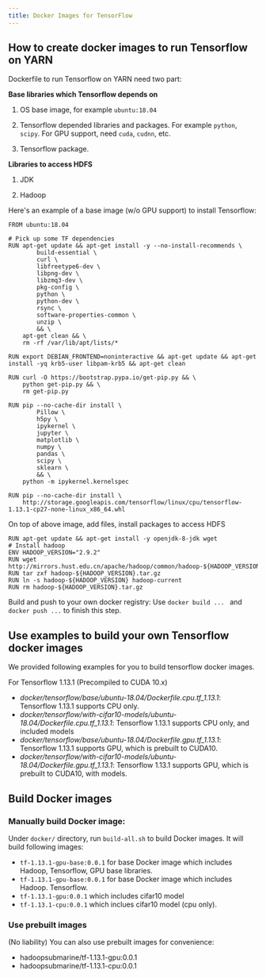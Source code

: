 ```yaml
---
title: Docker Images for TensorFlow
---
```


<!--
   Licensed to the Apache Software Foundation (ASF) under one or more
   contributor license agreements.  See the NOTICE file distributed with
   this work for additional information regarding copyright ownership.
   The ASF licenses this file to You under the Apache License, Version 2.0
   (the "License"); you may not use this file except in compliance with
   the License.  You may obtain a copy of the License at
   http://www.apache.org/licenses/LICENSE-2.0
   Unless required by applicable law or agreed to in writing, software
   distributed under the License is distributed on an "AS IS" BASIS,
   WITHOUT WARRANTIES OR CONDITIONS OF ANY KIND, either express or implied.
   See the License for the specific language governing permissions and
   limitations under the License.
-->

## How to create docker images to run Tensorflow on YARN

Dockerfile to run Tensorflow on YARN need two part:

**Base libraries which Tensorflow depends on**

1) OS base image, for example ```ubuntu:18.04```

2) Tensorflow depended libraries and packages. For example ```python```, ```scipy```. For GPU support, need ```cuda```, ```cudnn```, etc.

3) Tensorflow package.

**Libraries to access HDFS**

1) JDK

2) Hadoop

Here's an example of a base image (w/o GPU support) to install Tensorflow:
```shell
FROM ubuntu:18.04

# Pick up some TF dependencies
RUN apt-get update && apt-get install -y --no-install-recommends \
        build-essential \
        curl \
        libfreetype6-dev \
        libpng-dev \
        libzmq3-dev \
        pkg-config \
        python \
        python-dev \
        rsync \
        software-properties-common \
        unzip \
        && \
    apt-get clean && \
    rm -rf /var/lib/apt/lists/*

RUN export DEBIAN_FRONTEND=noninteractive && apt-get update && apt-get install -yq krb5-user libpam-krb5 && apt-get clean

RUN curl -O https://bootstrap.pypa.io/get-pip.py && \
    python get-pip.py && \
    rm get-pip.py

RUN pip --no-cache-dir install \
        Pillow \
        h5py \
        ipykernel \
        jupyter \
        matplotlib \
        numpy \
        pandas \
        scipy \
        sklearn \
        && \
    python -m ipykernel.kernelspec

RUN pip --no-cache-dir install \
    http://storage.googleapis.com/tensorflow/linux/cpu/tensorflow-1.13.1-cp27-none-linux_x86_64.whl
```

On top of above image, add files, install packages to access HDFS
```shell
RUN apt-get update && apt-get install -y openjdk-8-jdk wget
# Install hadoop
ENV HADOOP_VERSION="2.9.2"
RUN wget http://mirrors.hust.edu.cn/apache/hadoop/common/hadoop-${HADOOP_VERSION}/hadoop-${HADOOP_VERSION}.tar.gz
RUN tar zxf hadoop-${HADOOP_VERSION}.tar.gz
RUN ln -s hadoop-${HADOOP_VERSION} hadoop-current
RUN rm hadoop-${HADOOP_VERSION}.tar.gz
```

Build and push to your own docker registry: Use ```docker build ... ``` and ```docker push ...``` to finish this step.

## Use examples to build your own Tensorflow docker images

We provided following examples for you to build tensorflow docker images.

For Tensorflow 1.13.1 (Precompiled to CUDA 10.x)

- *docker/tensorflow/base/ubuntu-18.04/Dockerfile.cpu.tf_1.13.1*: Tensorflow 1.13.1 supports CPU only.
- *docker/tensorflow/with-cifar10-models/ubuntu-18.04/Dockerfile.cpu.tf_1.13.1*: Tensorflow 1.13.1 supports CPU only, and included models
- *docker/tensorflow/base/ubuntu-18.04/Dockerfile.gpu.tf_1.13.1*: Tensorflow 1.13.1 supports GPU, which is prebuilt to CUDA10.
- *docker/tensorflow/with-cifar10-models/ubuntu-18.04/Dockerfile.gpu.tf_1.13.1*: Tensorflow 1.13.1 supports GPU, which is prebuilt to CUDA10, with models.

## Build Docker images

### Manually build Docker image:

Under `docker/` directory, run `build-all.sh` to build Docker images. It will build following images:

- `tf-1.13.1-gpu-base:0.0.1` for base Docker image which includes Hadoop, Tensorflow, GPU base libraries.
- `tf-1.13.1-gpu-base:0.0.1` for base Docker image which includes Hadoop. Tensorflow.
- `tf-1.13.1-gpu:0.0.1` which includes cifar10 model
- `tf-1.13.1-cpu:0.0.1` which inclues cifar10 model (cpu only).

### Use prebuilt images

(No liability)
You can also use prebuilt images for convenience:

- hadoopsubmarine/tf-1.13.1-gpu:0.0.1
- hadoopsubmarine/tf-1.13.1-cpu:0.0.1
